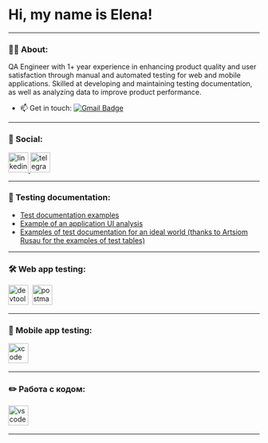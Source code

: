 # Hi, my name is Elena!

---

### 👨‍💻 About:

QA Engineer with 1+ year experience in enhancing product quality and user satisfaction through manual and automated testing for web and mobile applications. Skilled at developing and maintaining testing documentation, as well as analyzing data to improve product performance. 

- 📫 Get in touch: [![Gmail Badge](https://img.shields.io/badge/-Gmail-red?style=flat&logo=Gmail&logoColor=white)](mailto:seelenamuse2.5@gmail.com)

---
### 🤝 Social:

  <div id="badges">
    <a href="https://www.https://www.linkedin.com/in/elena-cherezova/" target="_blank">
      <img src="https://cdn-icons-png.flaticon.com/512/2504/2504799.png" width="40" height="40" alt="linkedin" />
    </a>
    <a href="https://t.me/ghost_anyways" target="_blank">
      <img src="https://cdn-icons-png.flaticon.com/512/2111/2111646.png" width="40" height="40" alt="telegram" />
    </a>
  </div>

---

### 📁 Testing documentation:

- [Test documentation examples](https://docs.google.com/document/d/1LqWpQhVcu-0AXbTfV7kWMe4nwD9kd7UWQTCZqx5A0XQ/edit?usp=sharing)
- [Example of an application UI analysis](https://docs.google.com/spreadsheets/d/1VoOd0Sm7wrDGb2MmwzJd7UqbZid6RAalMSQcrZjcq8o/edit?usp=sharing)
- [Examples of test documentation for an ideal world (thanks to Artsiom Rusau for the examples of test tables)](https://docs.google.com/spreadsheets/d/1pb4TN13qzDcE3LvKjUdGbqvUP06yV2KT5C7oC5zWkLU/edit?usp=sharing)

---

### 🛠 Web app testing:

<div>
  <img src="https://d33wubrfki0l68.cloudfront.net/38b5c953a4667366685d55db55d057c86db1fc54/a0fdc/static/acae6b24d940347661ca901ea07f47c1/chrome-dev-logo-icon.png" title="devtools" alt="devtools" width="40" height="40"/>&nbsp
  <img src="https://seeklogo.com/images/P/postman-logo-0087CA0D15-seeklogo.com.png" title="postman" alt="postman" width="40" height="40"/>&nbsp
</div>

---

### 📱 Mobile app testing:

<div>
  <img src="https://cdn.jsdelivr.net/gh/devicons/devicon/icons/xcode/xcode-original.svg" title="xcode" alt="xcode" width="40" height="40"/>&nbsp
</div>

---

### ✏️ Работа с кодом:

<div>
  <img src="https://cdn.jsdelivr.net/gh/devicons/devicon/icons/vscode/vscode-original.svg" title="vscode" alt="vscode" width="40" height="40"/>&nbsp
  
</div>

---